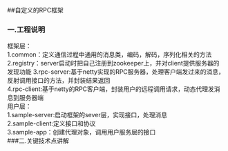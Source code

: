 ##自定义的RPC框架

### 一.工程说明  
  框架层：  
  1.common：定义通信过程中通用的消息类，编码，解码，序列化相关的方法  
  2.registry：server启动时把自己注册到zookeeper上，并对client提供服务器的发现功能
  3.rpc-server:基于netty实现的RPC服务器，处理客户端发过来的消息，反射调用接口的方法，并封装结果返回  
  4.rpc-client:基于netty的RPC客户端，封装用户的远程调用请求，动态代理发消息到服务器端  
  用户层：  
  1.sample-server:启动框架的sever层，实现接口，处理消息  
  2.sample-client:定义接口和协议  
  3.sample-app：创建代理对象，调用用户服务层的接口  
###二.关键技术点讲解
  
  
